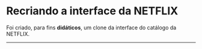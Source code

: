 # Recriando a interface da NETFLIX

Foi criado, para fins **didáticos**, um clone da interface do catálogo da NETFLIX.

---
